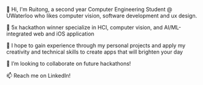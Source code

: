 👋 Hi, I'm Ruitong, a second year Computer Engineering Student @ UWaterloo who likes computer vision, software development and ux design.  
 
 🌱 5x hackathon winner specialize in HCI, computer vision, and AI/ML-integrated web and iOS application
 
 📌 I hope to gain experience through my personal projects and apply my creativity and technical skills to create apps that will brighten your day 
 
 💞️ I’m looking to collaborate on future hackathons! 
 
 📫 Reach me on LinkedIn!

<!--
rachruby/rachruby is a ✨ special ✨ repository because its `README.md` (this file) appears on your GitHub profile.
You can click the Preview link to take a look at your changes.

-->
